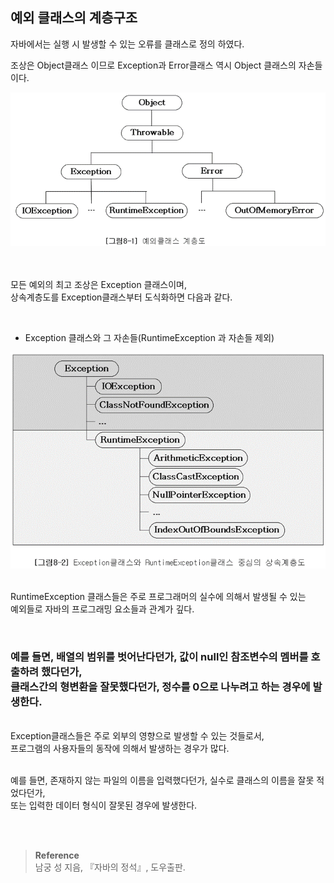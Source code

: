 ## 예외 클래스의 계층구조

자바에서는 실행 시 발생할 수 있는 오류를 클래스로 정의 하였다.

조상은 Object클래스 이므로 Exception과 Error클래스 역시 Object 클래스의 자손들이다.

![이미지](/programming/img/예외처리.PNG)

<br/><br/>모든 예외의 최고 조상은 Exception 클래스이며, <br/>상속계층도를 Exception클래스부터 도식화하면 다음과 같다.

<br/>

- Exception 클래스와 그 자손들(RuntimeException 과 자손들 제외)

![이미지](/programming/img/예외처리2.PNG)


<br/>RuntimeException 클래스들은 주로 프로그래머의 실수에 의해서 발생될 수 있는 <br/>예외들로 자바의 프로그래밍 요소들과 관계가 깊다. 

<br/>

### 예를 들면, 배열의 범위를 벗어난다던가, 값이 null인 참조변수의 멤버를 호출하려 했다던가, <br/>클래스간의 형변환을 잘못했다던가, 정수를 0으로 나누려고 하는 경우에 발생한다.

<br/>Exception클래스들은 주로 외부의 영향으로 발생할 수 있는 것들로서,<br/> 프로그램의 사용자들의 동작에 의해서 발생하는 경우가 많다.

<br/>예를 들면, 존재하지 않는 파일의 이름을 입력했다던가, 실수로 클래스의 이름을 잘못 적었다던가,<br/> 또는 입력한 데이터 형식이 잘못된 경우에 발생한다.


<br/><br/>

>**Reference**
><br/>남궁 성 지음, 『자바의 정석』, 도우출판.
